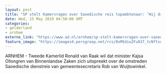 ```yaml
---
layout: post
title: "SP stelt Kamervragen over Saoedische reis topambtenaar: ‘Hij droeg bij aan schijnvertoning’"
date: Wed, 15 May 2019 04:50:00 GMT
categories: 
- gelderland 
- arnhem 
externe_link: "https://www.ad.nl/arnhem/sp-stelt-kamervragen-over-saoedische-reis-topambtenaar-hij-droeg-bij-aan-schijnvertoning~a47a6996/"
feature_image: "https://images4.persgroep.net/rcs/0sM5diu2Fu837_tcNftsuKIGtXY/diocontent/114391087/_fitwidth/400/?appId=21791a8992982cd8da851550a453bd7f&quality=0.7"
---
```


ARNHEM - Tweede Kamerlid Ronald van Raak wil dat minister Kajsa Ollongren van Binnenlandse Zaken zich uitspreekt over de omstreden Saoedische dienstreis van gemeentesecretaris Rob van Wuijtswinkel.
